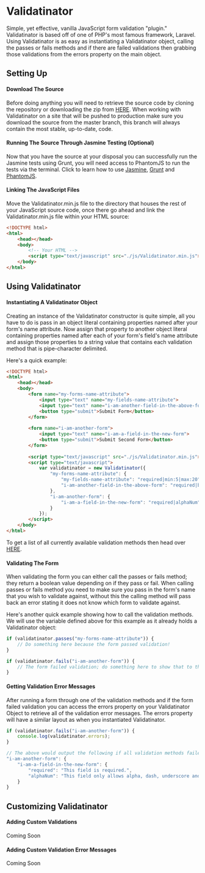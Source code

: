 # Validatinator

Simple, yet effective, vanilla JavaScript form validation "plugin." Validatinator is based off of one of PHP's most famous framework, Laravel.  Using Validatinator is as easy as instantiating a Validatinator object, calling the passes or fails methods and if there are failed validations then grabbing those validations from the errors property on the main object.

## Setting Up

#### Download The Source

Before doing anything you will need to retrieve the source code by cloning the repository or downloading the zip from [HERE](https://github.com/JenkinsDev/Validatinator/archive/master.zip).  When working with Validatinator on a site that will be pushed to production make sure you download the source from the master branch, this branch will always contain the most stable, up-to-date, code.


#### Running The Source Through Jasmine Testing (Optional)

Now that you have the source at your disposal you can successfully run the Jasmine tests using Grunt, you will need access to PhantomJS to run the tests via the terminal.  Click to learn how to use [Jasmine](http://pivotal.github.io/jasmine/), [Grunt](http://gruntjs.com/) and [PhantomJS](http://phantomjs.org/).

#### Linking The JavaScript Files

Move the Validatinator.min.js file to the directory that houses the rest of your JavaScript source code, once there go ahead and link the Validatinator.min.js file within your HTML source:

```html
<!DOCTYPE html>
<html>
    <head></head>
    <body>
        <!-- Your HTML -->
        <script type="text/javascript" src="./js/Validatinator.min.js"></script>
    </body>
</html>
```

## Using Validatinator

#### Instantiating A Validatinator Object

Creating an instance of the Validatinator constructor is quite simple, all you have to do is pass in an object literal containing properties named after your form's name attribute.  Now assign that property to another object literal containing properties named after each of your form's field's name attribute and assign those properties to a string value that contains each validation method that is pipe-character delimited.

Here's a quick example:

```html
<!DOCTYPE html>
<html>
    <head></head>
    <body>
        <form name="my-forms-name-attribute">
            <input type="text" name="my-fields-name-attribute">
            <input type="text" name="i-am-another-field-in-the-above-form">
            <button type="submit">Submit Form</button>
        </form>
        
        <form name="i-am-another-form">
            <input type="text" name="i-am-a-field-in-the-new-form">
            <button type="submit">Submit Second Form</button>
        </form>
        
        <script type="text/javascript" src="./js/Validatinator.min.js"></script>
        <script type="text/javascript">
            var validatinator = new Validatinator({
                "my-forms-name-attribute": {
                    "my-fields-name-attribute": "required|min:5|max:20",
                    "i-am-another-field-in-the-above-form": "required|between:20,30",
                },
                "i-am-another-form": {
                    "i-am-a-field-in-the-new-form": "required|alphaNum",
                }
            });
        </script>
    </body>
</html>
```

To get a list of all currently available validation methods then head over [HERE]().

#### Validating The Form

When validating the form you can either call the passes or fails method; they return a boolean value depending on if they pass or fail.  When calling passes or fails method you need to make sure you pass in the form's name that you wish to validate against, without this the calling method will pass back an error stating it does not know which form to validate against.

Here's another quick example showing how to call the validation methods.  We will use the variable defined above for this example as it already holds a Validatinator object:

```javascript
if (validatinator.passes("my-forms-name-attribute")) {
    // Do something here because the form passed validation!
}

if (validatinator.fails("i-am-another-form")) {
    // The form failed validation; do something here to show that to the user!
}
```

#### Getting Validation Error Messages

After running a form through one of the validation methods and if the form failed validation you can access the errors property on your Validatinator Object to retrieve all of the validation error messages.  The errors property will have a similar layout as when you instantiated Validatinator.

```javascript
if (validatinator.fails("i-am-another-form")) {
    console.log(validatinator.errors);
}

// The above would output the following if all validation methods failed.
"i-am-another-form": {
    "i-am-a-field-in-the-new-form": {
        "required": "This field is required.",
        "alphaNum": "This field only allows alpha, dash, underscore and numerical characters."
    }
}
```

## Customizing Validatinator

#### Adding Custom Validations

Coming Soon

#### Adding Custom Validation Error Messages

Coming Soon
